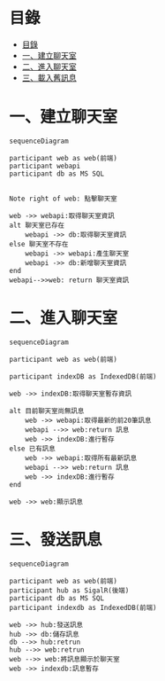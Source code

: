 

# 目錄

<!-- TOC -->

- [目錄](#%E7%9B%AE%E9%8C%84)
- [一、建立聊天室](#%E4%B8%80%E5%BB%BA%E7%AB%8B%E8%81%8A%E5%A4%A9%E5%AE%A4)
- [二、進入聊天室](#%E4%BA%8C%E9%80%B2%E5%85%A5%E8%81%8A%E5%A4%A9%E5%AE%A4)
- [三、載入舊訊息](#%E4%B8%89%E8%BC%89%E5%85%A5%E8%88%8A%E8%A8%8A%E6%81%AF)

<!-- /TOC -->
# 一、建立聊天室

```mermaid
sequenceDiagram

participant web as web(前端) 
participant webapi
participant db as MS SQL


Note right of web: 點擊聊天室

web ->> webapi:取得聊天室資訊
alt 聊天室已存在
    webapi ->> db:取得聊天室資訊
else 聊天室不存在
    webapi ->> webapi:產生聊天室
    webapi ->> db:新增聊天室資訊
end
webapi-->>web: return 聊天室資訊

```

# 二、進入聊天室

```mermaid
sequenceDiagram

participant web as web(前端)

participant indexDB as IndexedDB(前端)

web ->> indexDB:取得聊天室暫存資訊

alt 目前聊天室尚無訊息
    web ->> webapi:取得最新的前20筆訊息
    webapi -->> web:return 訊息
    web ->> indexDB:進行暫存
else 已有訊息
    web ->> webapi:取得所有最新訊息
    webapi -->> web:return 訊息
    web ->> indexDB:進行暫存
end

web ->> web:顯示訊息

```

# 三、發送訊息

```mermaid
sequenceDiagram

participant web as web(前端)
participant hub as SigalR(後端)
participant db as MS SQL
participant indexdb as IndexedDB(前端)

web ->> hub:發送訊息
hub ->> db:儲存訊息
db -->> hub:retrun
hub -->> web:retrun
web -->> web:將訊息顯示於聊天室
web ->> indexdb:訊息暫存
```